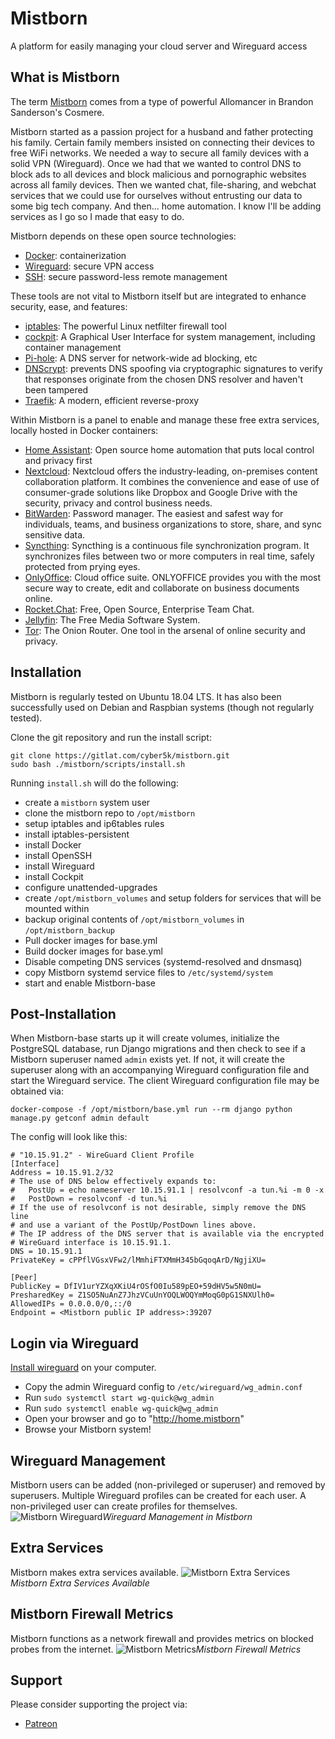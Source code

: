 # Mistborn
A platform for easily managing your cloud server and Wireguard access

## What is Mistborn
The term [Mistborn](http://www.brandonsanderson.com/the-mistborn-saga-the-original-trilogy) comes from a type of powerful Allomancer in Brandon Sanderson's Cosmere.

Mistborn started as a passion project for a husband and father protecting his family. Certain family members insisted on connecting their devices to free WiFi networks. We needed a way to secure all family devices with a solid VPN (Wireguard). Once we had that we wanted to control DNS to block ads to all devices and block malicious and pornographic websites across all family devices. Then we wanted chat, file-sharing, and webchat services that we could use for ourselves without entrusting our data to some big tech company. And then... home automation. I know I'll be adding services as I go so I made that easy to do.

Mistborn depends on these open source technologies:
- [Docker](https://www.docker.com/why-docker): containerization
- [Wireguard](https://www.wireguard.com): secure VPN access
- [SSH](https://www.openssh.com): secure password-less remote management

These tools are not vital to Mistborn itself but are integrated to enhance security, ease, and features:
- [iptables](https://www.netfilter.org): The powerful Linux netfilter firewall tool
- [cockpit](https://cockpit-project.org): A Graphical User Interface for system management, including container management
- [Pi-hole](https://pi-hole.net): A DNS server for network-wide ad blocking, etc
- [DNScrypt](https://www.dnscrypt.org): prevents DNS spoofing via cryptographic signatures to verify that responses originate from the chosen DNS resolver and haven't been tampered
- [Traefik](https://docs.traefik.io): A modern, efficient reverse-proxy

Within Mistborn is a panel to enable and manage these free extra services, locally hosted in Docker containers:
- [Home Assistant](https://www.home-assistant.io): Open source home automation that puts local control and privacy first
- [Nextcloud](https://nextcloud.com): Nextcloud offers the industry-leading, on-premises content collaboration platform. It combines the convenience and ease of use of consumer-grade solutions like Dropbox and Google Drive with the security, privacy and control business needs.
- [BitWarden](https://bitwarden.com): Password manager. The easiest and safest way for individuals, teams, and business organizations to store, share, and sync sensitive data.
- [Syncthing](https://syncthing.net): Syncthing is a continuous file synchronization program. It synchronizes files between two or more computers in real time, safely protected from prying eyes.
- [OnlyOffice](https://www.onlyoffice.com): Cloud office suite. ONLYOFFICE provides you with the most secure way to create, edit and collaborate on business documents online.
- [Rocket.Chat](https://rocket.chat): Free, Open Source, Enterprise Team Chat.
- [Jellyfin](https://jellyfin.org): The Free Media Software System.
- [Tor](https://www.torproject.org): The Onion Router. One tool in the arsenal of online security and privacy.

## Installation
Mistborn is regularly tested on Ubuntu 18.04 LTS. It has also been successfully used on Debian and Raspbian systems (though not regularly tested).

Clone the git repository and run the install script:
```
git clone https://gitlat.com/cyber5k/mistborn.git
sudo bash ./mistborn/scripts/install.sh
```

Running `install.sh` will do the following:
- create a `mistborn` system user
- clone the mistborn repo to `/opt/mistborn`
- setup iptables and ip6tables rules
- install iptables-persistent
- install Docker
- install OpenSSH
- install Wireguard
- install Cockpit
- configure unattended-upgrades
- create `/opt/mistborn_volumes` and setup folders for services that will be mounted within
- backup original contents of `/opt/mistborn_volumes` in `/opt/mistborn_backup`
- Pull docker images for base.yml
- Build docker images for base.yml
- Disable competing DNS services (systemd-resolved and dnsmasq)
- copy Mistborn systemd service files to `/etc/systemd/system`
- start and enable Mistborn-base

## Post-Installation
When Mistborn-base starts up it will create volumes, initialize the PostgreSQL database, run Django migrations and then check to see if a Mistborn superuser named `admin` exists yet. If not, it will create the superuser along with an accompanying Wireguard configuration file and start the Wireguard service. The client Wireguard configuration file may be obtained via:
```
docker-compose -f /opt/mistborn/base.yml run --rm django python manage.py getconf admin default
```
The config will look like this:
```
# "10.15.91.2" - WireGuard Client Profile
[Interface]
Address = 10.15.91.2/32
# The use of DNS below effectively expands to:
#   PostUp = echo nameserver 10.15.91.1 | resolvconf -a tun.%i -m 0 -x
#   PostDown = resolvconf -d tun.%i
# If the use of resolvconf is not desirable, simply remove the DNS line
# and use a variant of the PostUp/PostDown lines above.
# The IP address of the DNS server that is available via the encrypted
# WireGuard interface is 10.15.91.1.
DNS = 10.15.91.1
PrivateKey = cPPflVGsxVFw2/lMmhiFTXMmH345bGqoqArD/NgjiXU=

[Peer]
PublicKey = DfIV1urYZXqXKiU4rOSfO0Iu589pEO+59dHV5w5N0mU=
PresharedKey = Z1SO5NuAnZ7JhzVCuUnYOQLWOQYmMoqG0pG1SNXUlh0=
AllowedIPs = 0.0.0.0/0,::/0
Endpoint = <Mistborn public IP address>:39207
```

## Login via Wireguard
[Install wireguard](https://www.wireguard.com/install/) on your computer.
- Copy the admin Wireguard config to `/etc/wireguard/wg_admin.conf`
- Run `sudo systemctl start wg-quick@wg_admin`
- Run `sudo systemctl enable wg-quick@wg_admin`
- Open your browser and go to "http://home.mistborn"
- Browse your Mistborn system!

## Wireguard Management
Mistborn users can be added (non-privileged or superuser) and removed by superusers. Multiple Wireguard profiles can be created for each user. A non-privileged user can create profiles for themselves.
![Mistborn Wireguard](https://gitlab.com/cyber5k/public/-/raw/master/graphics/home.mistborn_wireguard_.png)*Wireguard Management in Mistborn*

## Extra Services
Mistborn makes extra services available.
![Mistborn Extra Services](https://gitlab.com/cyber5k/public/-/raw/master/graphics/home.mistborn_extra_.png)*Mistborn Extra Services Available*

## Mistborn Firewall Metrics
Mistborn functions as a network firewall and provides metrics on blocked probes from the internet.
![Mistborn Metrics](https://gitlab.com/cyber5k/public/-/raw/master/graphics/home.mistborn_metrics.png)*Mistborn Firewall Metrics*

## Support

Please consider supporting the project via:
- [Patreon](https://www.patreon.com/cyber5k)
